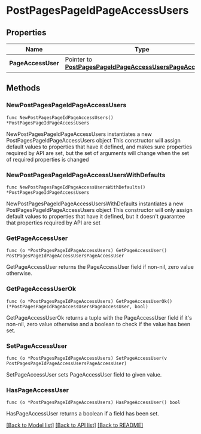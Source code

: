 # PostPagesPageIdPageAccessUsers

## Properties

Name | Type | Description | Notes
------------ | ------------- | ------------- | -------------
**PageAccessUser** | Pointer to [**PostPagesPageIdPageAccessUsersPageAccessUser**](PostPagesPageIdPageAccessUsersPageAccessUser.md) |  | [optional] 

## Methods

### NewPostPagesPageIdPageAccessUsers

`func NewPostPagesPageIdPageAccessUsers() *PostPagesPageIdPageAccessUsers`

NewPostPagesPageIdPageAccessUsers instantiates a new PostPagesPageIdPageAccessUsers object
This constructor will assign default values to properties that have it defined,
and makes sure properties required by API are set, but the set of arguments
will change when the set of required properties is changed

### NewPostPagesPageIdPageAccessUsersWithDefaults

`func NewPostPagesPageIdPageAccessUsersWithDefaults() *PostPagesPageIdPageAccessUsers`

NewPostPagesPageIdPageAccessUsersWithDefaults instantiates a new PostPagesPageIdPageAccessUsers object
This constructor will only assign default values to properties that have it defined,
but it doesn't guarantee that properties required by API are set

### GetPageAccessUser

`func (o *PostPagesPageIdPageAccessUsers) GetPageAccessUser() PostPagesPageIdPageAccessUsersPageAccessUser`

GetPageAccessUser returns the PageAccessUser field if non-nil, zero value otherwise.

### GetPageAccessUserOk

`func (o *PostPagesPageIdPageAccessUsers) GetPageAccessUserOk() (*PostPagesPageIdPageAccessUsersPageAccessUser, bool)`

GetPageAccessUserOk returns a tuple with the PageAccessUser field if it's non-nil, zero value otherwise
and a boolean to check if the value has been set.

### SetPageAccessUser

`func (o *PostPagesPageIdPageAccessUsers) SetPageAccessUser(v PostPagesPageIdPageAccessUsersPageAccessUser)`

SetPageAccessUser sets PageAccessUser field to given value.

### HasPageAccessUser

`func (o *PostPagesPageIdPageAccessUsers) HasPageAccessUser() bool`

HasPageAccessUser returns a boolean if a field has been set.


[[Back to Model list]](../README.md#documentation-for-models) [[Back to API list]](../README.md#documentation-for-api-endpoints) [[Back to README]](../README.md)


